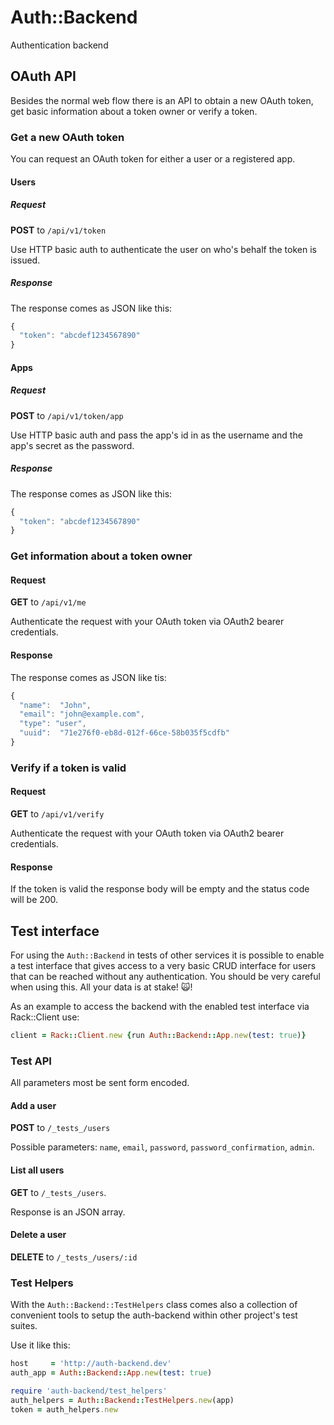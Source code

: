 # Auth::Backend

Authentication backend

## OAuth API

Besides the normal web flow there is an API to obtain a new OAuth
token, get basic information about a token owner or verify a token.

### Get a new OAuth token

You can request an OAuth token for either a user or a registered app.

#### Users

##### Request

**POST** to ``/api/v1/token``

Use HTTP basic auth to authenticate the user on who's behalf the token is issued.

##### Response

The response comes as JSON like this:

```javascript
{
  "token": "abcdef1234567890"
}
```

#### Apps

##### Request

**POST** to ``/api/v1/token/app``

Use HTTP basic auth and pass the app's id in as the username and the
app's secret as the password.

##### Response

The response comes as JSON like this:

```javascript
{
  "token": "abcdef1234567890"
}
```

### Get information about a token owner

#### Request

**GET** to ``/api/v1/me``

Authenticate the request with your OAuth token via OAuth2 bearer
credentials.

#### Response

The response comes as JSON like tis:

```javascript
{
  "name":  "John",
  "email": "john@example.com",
  "type": "user",
  "uuid":  "71e276f0-eb8d-012f-66ce-58b035f5cdfb"
}
```


### Verify if a token is valid

#### Request

**GET** to ``/api/v1/verify``

Authenticate the request with your OAuth token via OAuth2 bearer
credentials.

#### Response

If the token is valid the response body will be empty and the status
code will be 200.


## Test interface

For using the ``Auth::Backend`` in tests of other services it is possible to enable a test interface that gives access to a very basic CRUD interface for users that can be reached without any authentication. You should be very careful when using this. All your data is at stake! :scream_cat:!

As an example to access the backend with the enabled test interface via Rack::Client use:

```ruby
client = Rack::Client.new {run Auth::Backend::App.new(test: true)}
```

### Test API

All parameters most be sent form encoded.

#### Add a user

**POST** to ``/_tests_/users``

Possible parameters: ``name``, ``email``, ``password``,
``password_confirmation``, ``admin``.

#### List all users

**GET** to ``/_tests_/users``.

Response is an JSON array.

#### Delete a user

**DELETE** to ``/_tests_/users/:id``

### Test Helpers

With the ``Auth::Backend::TestHelpers`` class comes also a collection of convenient tools to setup the auth-backend within other project's test suites.

Use it like this:

```ruby
host     = 'http://auth-backend.dev'
auth_app = Auth::Backend::App.new(test: true)

require 'auth-backend/test_helpers'
auth_helpers = Auth::Backend::TestHelpers.new(app)
token = auth_helpers.new
```
